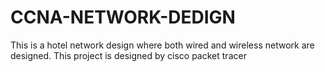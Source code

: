 # CCNA-NETWORK-DEDIGN
This is a hotel network design where both wired and wireless network are designed. This project is designed by cisco packet tracer
